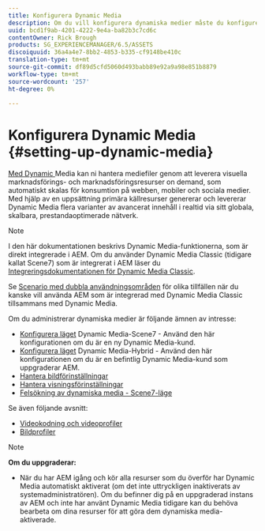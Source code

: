 ```yaml
---
title: Konfigurera Dynamic Media
description: Om du vill konfigurera dynamiska medier måste du konfigurera dynamiska medier och hantera bild- och visningsförinställningar
uuid: bcd1f9ab-4201-4222-9e4a-ba82b3c7cd6c
contentOwner: Rick Brough
products: SG_EXPERIENCEMANAGER/6.5/ASSETS
discoiquuid: 36a4a4e7-8bb2-4853-b335-cf9148be410c
translation-type: tm+mt
source-git-commit: df89d5cfd5060d493babb89e92a9a98e851b8879
workflow-type: tm+mt
source-wordcount: '257'
ht-degree: 0%

---
```



# Konfigurera Dynamic Media {#setting-up-dynamic-media}

[Med Dynamic ](https://www.adobe.com/solutions/web-experience-management/dynamic-media.html) Media kan ni hantera mediefiler genom att leverera visuella marknadsförings- och marknadsföringsresurser on demand, som automatiskt skalas för konsumtion på webben, mobiler och sociala medier. Med hjälp av en uppsättning primära källresurser genererar och levererar Dynamic Media flera varianter av avancerat innehåll i realtid via sitt globala, skalbara, prestandaoptimerade nätverk.

>[!NOTE]
>
>I den här dokumentationen beskrivs Dynamic Media-funktionerna, som är direkt integrerade i AEM. Om du använder Dynamic Media Classic (tidigare kallat Scene7) som är integrerat i AEM läser du [Integreringsdokumentationen för Dynamic Media Classic](/help/sites-administering/scene7.md).
>
>Se [Scenario med dubbla användningsområden](/help/sites-administering/scene7.md#dual-use-scenario) för olika tillfällen när du kanske vill använda AEM som är integrerad med Dynamic Media Classic tillsammans med Dynamic Media.

Om du administrerar dynamiska medier är följande ämnen av intresse:

* [Konfigurera läget](config-dms7.md)  Dynamic Media-Scene7 - Använd den här konfigurationen om du är en ny Dynamic Media-kund.
* [Konfigurera läget](config-dynamic.md)  Dynamic Media-Hybrid - Använd den här konfigurationen om du är en befintlig Dynamic Media-kund som uppgraderar AEM.
* [Hantera bildförinställningar](managing-image-presets.md)
* [Hantera visningsförinställningar](managing-viewer-presets.md)
* [Felsökning av dynamiska media - Scene7-läge](troubleshoot-dms7.md)

Se även följande avsnitt:

* [Videokodning och videoprofiler](video-profiles.md)
* [Bildprofiler](image-profiles.md)

>[!NOTE]
>
>**Om du uppgraderar:**
>
>* När du har AEM igång och kör alla resurser som du överför har Dynamic Media automatiskt aktiverat (om det inte uttryckligen inaktiverats av systemadministratören). Om du befinner dig på en uppgraderad instans av AEM och inte har använt Dynamic Media tidigare kan du behöva bearbeta om dina resurser för att göra dem dynamiska media-aktiverade.